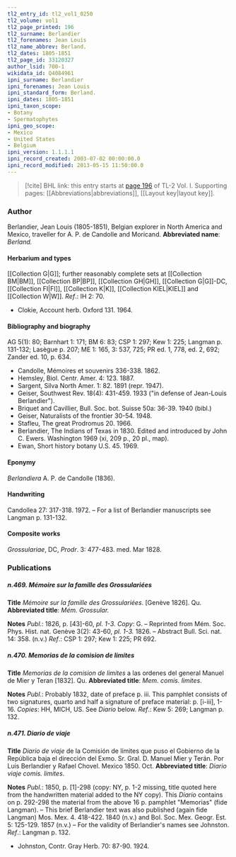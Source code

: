 ```yaml
---
tl2_entry_id: tl2_vol1_0250
tl2_volume: vol1
tl2_page_printed: 196
tl2_surname: Berlandier
tl2_forenames: Jean Louis
tl2_name_abbrev: Berland.
tl2_dates: 1805-1851
tl2_page_id: 33120327
author_lsid: 700-1
wikidata_id: Q4084961
ipni_surname: Berlandier
ipni_forenames: Jean Louis
ipni_standard_form: Berland.
ipni_dates: 1805-1851
ipni_taxon_scope: 
- Botany
- Spermatophytes
ipni_geo_scope: 
- Mexico
- United States
- Belgium
ipni_version: 1.1.1.1
ipni_record_created: 2003-07-02 00:00:00.0
ipni_record_modified: 2013-05-15 11:50:00.0
---
```



> [!cite] BHL link: this entry starts at [page 196](https://www.biodiversitylibrary.org/page/33120327) of TL-2 Vol. I.
> Supporting pages: [[Abbreviations|abbreviations]], [[Layout key|layout key]].

### Author

Berlandier, Jean Louis (1805-1851), Belgian explorer in North America and Mexico, traveller for A. P. de Candolle and Moricand. 
**Abbreviated name**: *Berland.*

#### Herbarium and types

[[Collection G|G]]; further reasonably complete sets at [[Collection BM|BM]], [[Collection BP|BP]], [[Collection GH|GH]], [[Collection G|G]]-DC, [[Collection FI|FI]], [[Collection K|K]], [[Collection KIEL|KIEL]] and [[Collection W|W]].
*Ref*.: IH 2: 70.
- Clokie, Account herb. Oxford 131. 1964.

#### Bibliography and biography

AG 5(1): 80; Barnhart 1: 171; BM 6: 83; CSP 1: 297; Kew 1: 225; Langman p. 131-132; Lasègue p. 207; ME 1: 165, 3: 537, 725; PR ed. 1, 778, ed. 2, 692; Zander ed. 10, p. 634.
- Candolle, Mémoires et souvenirs 336-338. 1862.
- Hemsley, Biol. Centr. Amer. 4: 123. 1887.
- Sargent, Silva North Amer. 1: 82. 1891 (repr. 1947).
- Geiser, Southwest Rev. 18(4): 431-459. 1933 ("in defense of Jean-Louis Berlandier").
- Briquet and Cavillier, Bull. Soc. bot. Suisse 50a: 36-39. 1940 (bibl.)
- Geiser, Naturalists of the frontier 30-54. 1948.
- Stafleu, The great Prodromus 20. 1966.
- Berlandier, The Indians of Texas in 1830. Edited and introduced by John C. Ewers. Washington 1969 (xi, 209 p., 20 pl., map).
- Ewan, Short history botany U.S. 45. 1969.

#### Eponymy

*Berlandiera* A. P. de Candolle (1836).

#### Handwriting

Candollea 27: 317-318. 1972. – For a list of Berlandier manuscripts see Langman p. 131-132.

#### Composite works

*Grossulariae*, DC, *Prodr*. 3: 477-483. med. Mar 1828.

### Publications

##### n.469. Mémoire sur la famille des Grossulariées

**Title**
*Mémoire sur la famille des Grossulariées*. \[Genève 1826\]. Qu.
**Abbreviated title**: *Mém. Grossular.*

**Notes**
*Publ*.: 1826, p. \[43\]-60, *pl. 1-3. Copy*: G. – Reprinted from Mém. Soc. Phys. Hist. nat. Genève 3(2): 43-60, *pl. 1-3.* 1826. – Abstract Bull. Sci. nat. 14: 358. (n.v.)
*Ref*.: CSP 1: 297; Kew 1: 225; PR 692.

##### n.470. Memorias de la comision de limites

**Title**
*Memorias de la comision de limites* a las ordenes del general Manuel de Mier y Teran \[1832\]. Qu.
**Abbreviated title**: *Mem. comis. limites*.

**Notes**
*Publ*.: Probably 1832, date of preface p. iii. This pamphlet consists of two signatures, quarto and half a signature of preface material: p. \[i-iii\], 1-16. *Copies*: HH, MICH, US. See *Diario* below.
*Ref*.: Kew 5: 269; Langman p. 132.

##### n.471. Diario de viaje

**Title**
*Diario de viaje* de la Comisión de límites que puso el Gobierno de la República baja el dirección del Exmo. Sr. Gral. D. Manuel Mier y Terán. Por Luis Berlandier y Rafael Chovel. Mexico 1850. Oct.
**Abbreviated title**: *Diario viaje comis. limites*.

**Notes**
*Publ*.: 1850, p. \[1\]-298 (copy: NY, p. 1-2 missing, title quoted here from the handwritten material added to the NY copy). This *Diario* contains on p. 292-298 the material from the above 16 p. pamphlet "Memorias" (fide Langman). – This brief Berlandier text was also published (again fide Langman) Mos. Mex. 4. 418-422. 1840 (n.v.) and Bol. Soc. Mex. Geogr. Est. 5: 125-129. 1857 (n.v.) – For the validity of Berlandier's names see Johnston.
*Ref*.: Langman p. 132.
- Johnston, Contr. Gray Herb. 70: 87-90. 1924.


